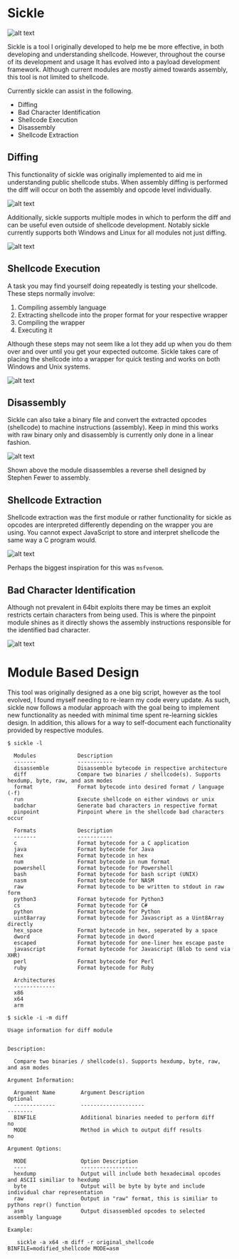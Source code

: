 # Sickle

![alt text](./docs/logo/panda_logo.png)

Sickle is a tool I originally developed to help me be more effective, in both developing and understanding shellcode. However, throughout the course of its development and usage It has evolved into a payload development framework. Although current modules are mostly aimed towards assembly, this tool is not limited to shellcode.

Currently sickle can assist in the following.

- Diffing
- Bad Character Identification
- Shellcode Execution
- Disassembly
- Shellcode Extraction

## Diffing

This functionality of sickle was originally implemented to aid me in understanding public shellcode stubs. When assembly diffing is performed the diff will occur on both the assembly and opcode level individually.

![alt text](./docs/screenshots/diff_shellcode.png)

Additionally, sickle supports multiple modes in which to perform the diff and can be useful even outside of shellcode development. Notably sickle currently supports both Windows and Linux for all modules not just diffing.

![alt text](./docs/screenshots/hexdump_diff.png)

## Shellcode Execution

A task you may find yourself doing repeatedly is testing your shellcode. These steps normally involve:

1. Compiling assembly language
2. Extracting shellcode into the proper format for your respective wrapper
3. Compiling the wrapper
4. Executing it

Although these steps may not seem like a lot they add up when you do them over and over until you get your expected outcome. Sickle takes care of placing the shellcode into a wrapper for quick testing and works on both Windows and Unix systems.

![alt text](./docs/screenshots/r.png)

## Disassembly

Sickle can also take a binary file and convert the extracted opcodes (shellcode) to machine instructions (assembly). Keep in mind this works with raw binary only and disassembly is currently only done in a linear fashion.

![alt text](./docs/screenshots/disassemble.png)

Shown above the module disassembles a reverse shell designed by Stephen Fewer to assembly.

## Shellcode Extraction

Shellcode extraction was the first module or rather functionality for sickle as opcodes are interpreted differently depending on the wrapper you are using. You cannot expect JavaScript to store and interpret shellcode the same way a C program would.

![alt text](./docs/gifs/format.gif)

Perhaps the biggest inspiration for this was `msfvenom`.

## Bad Character Identification

Although not prevalent in 64bit exploits there may be times an exploit restricts certain characters from being used. This is where the pinpoint module shines as it directly shows the assembly instructions responsible for the identified bad character.

![alt text](./docs/gifs/pinpoint.gif)

# Module Based Design

This tool was originally designed as a one big script, however as the tool evolved, I found myself needing to re-learn my code every update. As such, sickle now follows a modular approach with the goal being to implement new functionality as needed with minimal time spent re-learning sickles design. In addition, this allows for a way to self-document each functionality provided by respective modules.

```
$ sickle -l

  Modules             Description
  -------             -----------
  disassemble         Disassemble bytecode in respective architecture
  diff                Compare two binaries / shellcode(s). Supports hexdump, byte, raw, and asm modes
  format              Format bytecode into desired format / language (-f)
  run                 Execute shellcode on either windows or unix
  badchar             Generate bad characters in respective format
  pinpoint            Pinpoint where in the shellcode bad characters occur

  Formats             Description
  -------             -----------
  c                   Format bytecode for a C application
  java                Format bytecode for Java
  hex                 Format bytecode in hex
  num                 Format bytecode in num format
  powershell          Format bytecode for Powershell
  bash                Format bytecode for bash script (UNIX)
  nasm                Format bytecode for NASM
  raw                 Format bytecode to be written to stdout in raw form
  python3             Format bytecode for Python3
  cs                  Format bytecode for C#
  python              Format bytecode for Python
  uint8array          Format bytecode for Javascript as a Uint8Array directly
  hex_space           Format bytecode in hex, seperated by a space
  dword               Format bytecode in dword
  escaped             Format bytecode for one-liner hex escape paste
  javascript          Format bytecode for Javascript (Blob to send via XHR)
  perl                Format bytecode for Perl
  ruby                Format bytecode for Ruby

  Architectures
  -------------
  x86
  x64
  arm

$ sickle -i -m diff

Usage information for diff module


Description:

  Compare two binaries / shellcode(s). Supports hexdump, byte, raw, and asm modes

Argument Information:

  Argument Name        Argument Description                               Optional
  -------------        --------------------                               --------
  BINFILE              Additional binaries needed to perform diff         no
  MODE                 Method in which to output diff results             no

Argument Options:

  MODE                 Option Description
  ----                 ------------------
  hexdump              Output will include both hexadecimal opcodes and ASCII similiar to hexdump
  byte                 Output will be byte by byte and include individual char representation
  raw                  Output in "raw" format, this is similiar to pythons repr() function
  asm                  Output disassembled opcodes to selected assembly language

Example:

   sickle -a x64 -m diff -r original_shellcode BINFILE=modified_shellcode MODE=asm
```
